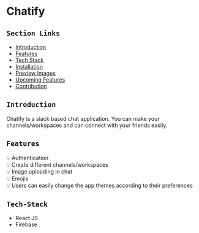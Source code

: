 # Chatify

## `Section Links`
- [Introduction](#Introduction)  
- [Features](#Features)  
- [Tech Stack](#Tech-Stack)  
- [Installation](#Installation)  
- [Preview Images](#Preview-Images) 
- [Upcoming Features](#Upcoming-Features) 
- [Contribution](#Contribution)  

## `Introduction`
Chatify is a slack based chat application. You can make your channels/workspaces and can connect with your friends easily.

## `Features`
💡 Authentication<br/>
💡 Create different channels/workspaces<br/>
💡 Image uploading in chat<br/>
💡 Emojis<br/>
💡 Users can easily change the app themes according to their preferences

## `Tech-Stack`
- React JS
- Firebase


